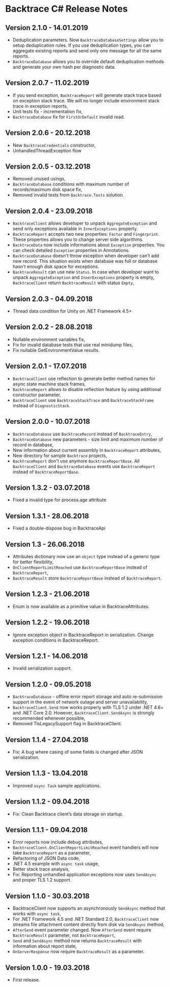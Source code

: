 ﻿# Backtrace C# Release Notes

## Version 2.1.0 - 14.01.2019

- Deduplication parameters. Now `BacktraceDatabaseSettings` allow you to setup deduplication rules. If you use deduplication types, you can aggregate existing reports and send only one message for all the same reports.
- `BacktraceDatabase` allows you to override default deduplication methods and generate your own hash per diagnostic data.

## Version 2.0.7 - 11.02.2019
- If you send exception, `BacktraceReport` will generate stack trace based on exception stack trace. We will no longer include environment stack trace in exception reports,
- Unit tests fix - incrementation fix,
- `BacktraceDatabase` fix for `FirstOrDefault` invalid read.

## Version 2.0.6 - 20.12.2018
- New `BacktraceCredentials` constructor,
- UnhandledThreadException flow

## Version 2.0.5 - 03.12.2018

- Removed unused usings,
- `BacktraceDatabase` conditions with maximum number of records/maximum disk space fix,
- Removed invalid tests from `Backtrace.Tests` solution.

## Version 2.0.4 - 23.09.2018

- `BacktraceClient` allows developer to unpack `AggregateException` and send only exceptions available in `InnerExceptions` property.
- `BacktraceReport` accepts two new properties: `Factor` and `Fingerprint`. These properties allows you to change server side algorithms.
- `BacktraceData` now include informations about `Exception` properties. You can check detailed `Exception` properties in Annotations.
- `BacktraceDatabase` doesn't throw exception when developer can't add new record. This situation exists when database was full or database hasn't enough disk space for exceptions.
- `BacktraceResult` can use new `Status`. In case when developer want to unpack `AggregateException` and `InnerExceptions` property is empty, `BacktraceClient` return `BacktraceResult` with status `Empty`,

## Version 2.0.3 - 04.09.2018

- Thread data condition for Unity on .NET Framework 4.5+

## Version 2.0.2 - 28.08.2018

- Nullable environment variables fix,
- Fix for invalid database tests that use real minidump files,
- Fix nullable GetEnvironmentValue results.

## Version 2.0.1 - 17.07.2018

- `BacktraceClient` use reflection to generate better method names for async state machine stack frames,
- `BacktraceReport` allows to disable reflection feature by using additional constructor parameter,
- `BacktraceClient` use `BacktraceStackTrace` and `BacktraceStackFrame` instead of `DiagnosticStack`.

## Version 2.0.0 - 10.07.2018

- `BacktraceDatabase` use `BacktraceRecord` instead of `BacktraceEntry`,
- `BacktraceDatabase` new parameters - size limit and maximum number of record in database,
- New information about current assembly in `BacktraceReport` attributes,
- New directory for sample `Backtrace` projects,
- `BacktraceReport` don't use anymore `BacktraceReportBase`. All `BacktraceClient` and `BacktraceDatabase` events use `BacktraceReport` instead of `BacktraceReportBase`.

## Version 1.3.2 - 03.07.2018

- Fixed a invalid type for process.age attribute

## Version 1.3.1 - 28.06.2018

- Fixed a double-dispose bug in BacktraceApi

## Version 1.3 - 26.06.2018

- Attributes dictionary now use an `object` type instead of a generic type for better flexibility,
- `OnClientReportLimitReached` use `BacktraceReportBase` instead of `BacktraceReport`,
- `BacktraceResult` store `BacktraceReportBase` instead of `BacktraceReport`.

## Version 1.2.3 - 21.06.2018

- Enum is now available as a primitive value in BacktraceAttributes.

## Version 1.2.2 - 19.06.2018

- Ignore exception object in BacktraceReport in serialization. Change exception conditions in BacktraceReport.

## Version 1.2.1 - 14.06.2018

- Invalid serialization support.

## Version 1.2.0 - 09.05.2018

- `BacktraceDatabase` - offline error report storage and auto re-submission support in the event of network outage and server unavailability,
- `BacktraceClient.Send` now works properly with TLS 1.2 under .NET 4.6+ and .NET Core 2.0. However, `BacktraceClient.SendAsync` is strongly recommended whenever possible,
- Removed TlsLegacySupport flag in BacktraceClient.

## Version 1.1.4 - 27.04.2018

- Fix: A bug where casing of some fields is changed after JSON serialization.

## Version 1.1.3 - 13.04.2018

- Improved `async Task` sample applications.

## Version 1.1.2 - 09.04.2018

- Fix: Clean Backtrace client’s data storage on startup.

## Version 1.1.1 - 09.04.2018

- Error reports now include debug attributes,
- `BacktraceClient.OnClientReportLimitReached` event handlers will now take `BacktraceReport` as a parameter,
- Refactoring of JSON Data code,
- .NET 4.5 example with `async task` usage,
- Better stack trace analysis,
- Fix: Reporting unhandled application exceptions now uses `SendAsync` and proper TLS 1.2 support.

## Version 1.1.0 - 30.03.2018

- BacktraceClient now supports an asynchronously `SendAsync` method that works with `async task`,
- For .NET Framework 4.5 and .NET Standard 2.0, `BacktraceClient` now streams file attachment content directly from disk via `SendAsync` method,
- `AfterSend` event parameter changed. Now `AfterSend` event require `BacktraceResult` parameter, not `BacktraceReport`,
- `Send` and `SendAsync` method now returns `BacktraceResult` with information about report state,
- `OnServerResponse` now require `BacktraceResult` as a parameter.

## Version 1.0.0 - 19.03.2018

- First release.
